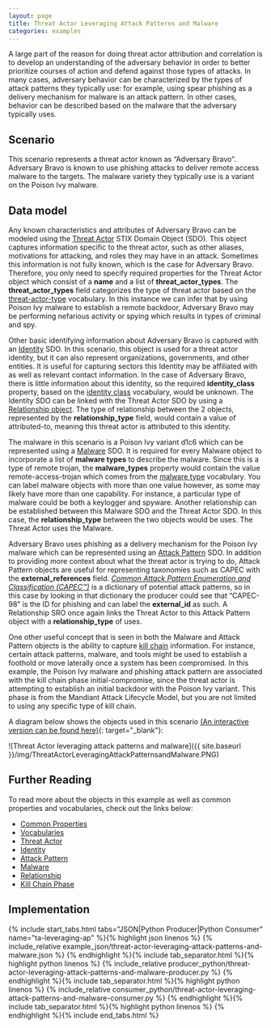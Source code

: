 ```yaml
---
layout: page
title: Threat Actor Leveraging Attack Patterns and Malware
categories: examples
---
```


A large part of the reason for doing threat actor attribution and correlation is to develop an understanding of the adversary behavior in order to better prioritize courses of action and defend against those types of attacks. In many cases, adversary behavior can be characterized by the types of attack patterns they typically use: for example, using spear phishing as a delivery mechanism for malware is an attack pattern. In other cases, behavior can be described based on the malware that the adversary typically uses.

**Scenario**
------------

This scenario represents a threat actor known as “Adversary Bravo”. Adversary Bravo is known to use phishing attacks to deliver remote access malware to the targets. The malware variety they typically use is a variant on the Poison Ivy malware.

**Data model**
--------------

Any known characteristics and attributes of Adversary Bravo can be modeled using the [Threat Actor](https://docs.oasis-open.org/cti/stix/v2.1/os/stix-v2.1-os.html#_k017w16zutw) STIX Domain Object (SDO). This object captures information specific to the threat actor, such as other aliases, motivations for attacking, and roles they may have in an attack. Sometimes this information is not fully known, which is the case for Adversary Bravo. Therefore, you only need to specify required properties for the Threat Actor object which consist of a <span class="sdo">**name**</span> and a list of <span class="sdo">**threat_actor_types**</span>. The <span class="sdo">**threat_actor_types**</span> field categorizes the type of threat actor based on the [threat-actor-type](https://docs.oasis-open.org/cti/stix/v2.1/os/stix-v2.1-os.html#_tqbl8z36yoir) vocabulary. In this instance we can infer that by using Poison Ivy malware to establish a remote backdoor, Adversary Bravo may be performing nefarious activity or spying which results in types of <span class="values">criminal</span> and <span class="values">spy</span>.

Other basic identifying information about Adversary Bravo is captured with an [Identity](https://docs.oasis-open.org/cti/stix/v2.1/os/stix-v2.1-os.html#_wh296fiwpklp) SDO. In this scenario, this object is used for a threat actor identity, but it can also represent organizations, governments, and other entities. It is useful for capturing sectors this Identity may be affiliated with as well as relevant contact information. In the case of Adversary Bravo, there is little information about this identity, so the required <span class="sdo">**identity\_class**</span> property, based on the [identity class](https://docs.oasis-open.org/cti/stix/v2.1/os/stix-v2.1-os.html#_be1dktvcmyu) vocabulary, would be <span class="values">unknown</span>. The Identity SDO can be linked with the Threat Actor SDO by using a [Relationship object](https://docs.oasis-open.org/cti/stix/v2.1/os/stix-v2.1-os.html#_e2e1szrqfoan). The type of relationship between the 2 objects, represented by the <span class="sdo">**relationship\_type**</span> field, would contain a value of <span class="values">attributed-to</span>, meaning this threat actor is attributed to this identity.

The malware in this scenario is a Poison Ivy variant d1c6 which can be represented using a [Malware](https://docs.oasis-open.org/cti/stix/v2.1/os/stix-v2.1-os.html#_s5l7katgbp09) SDO. It is required for every Malware object to incorporate a list of <span class="sdo">**malware types**</span> to describe the malware. Since this is a type of remote trojan, the <span class="sdo">**malware_types**</span> property would contain the value <span class="values">remote-access-trojan</span> which comes from the [malware type](https://docs.oasis-open.org/cti/stix/v2.1/os/stix-v2.1-os.html#_oxlc4df65spl) vocabulary. You can label malware objects with more than one value however, as some may likely have more than one capability. For instance, a particular type of malware could be both a keylogger and spyware. Another relationship can be established between this Malware SDO and the Threat Actor SDO. In this case, the <span class="sdo">**relationship\_type**</span> between the two objects would be <span class="values">uses</span>. The Threat Actor <span class="values">uses</span> the Malware.

Adversary Bravo uses phishing as a delivery mechanism for the Poison Ivy malware which can be represented using an [Attack Pattern](https://docs.oasis-open.org/cti/stix/v2.1/os/stix-v2.1-os.html#_axjijf603msy) SDO. In addition to providing more context about what the threat actor is trying to do, Attack Pattern objects are useful for representing taxonomies such as CAPEC with the <span class="sdo">**external\_references**</span> field. [*Common Attack Pattern Enumeration and Classification (CAPEC™)*](http://capec.mitre.org/) is a dictionary of potential attack patterns, so in this case by looking in that dictionary the producer could see that “CAPEC-98” is the ID for phishing and can label the <span class="sdo">**external\_id**</span> as such. A Relationship SRO once again links the Threat Actor to this Attack Pattern object with a <span class="sdo">**relationship\_type**</span> of <span class="values">uses</span>.

One other useful concept that is seen in both the Malware and Attack Pattern objects is the ability to capture [kill chain](https://docs.oasis-open.org/cti/stix/v2.1/os/stix-v2.1-os.html#_i4tjv75ce50h) information. For instance, certain attack patterns, malware, and tools might be used to establish a foothold or move laterally once a system has been compromised. In this example, the Poison Ivy malware and phishing attack pattern are associated with the kill chain phase <span class="values">initial-compromise</span>, since the threat actor is attempting to establish an initial backdoor with the Poison Ivy variant. This phase is from the Mandiant Attack Lifecycle Model, but you are not limited to using any specific type of kill chain.

A diagram below shows the objects used in this scenario [(An interactive version can be found here)](https://oasis-open.github.io/cti-stix-visualization/?url=https://raw.githubusercontent.com/oasis-open/cti-documentation/master/examples/example_json/threat-actor-leveraging-attack-patterns-and-malware.json){: target="_blank"}:

![Threat Actor leveraging attack patterns and malware]({{ site.baseurl }}/img/ThreatActorLeveragingAttackPatternsandMalware.PNG)

**Further Reading**
-------------------

To read more about the objects in this example as well as common properties and vocabularies, check out the links below:

-   [Common Properties](https://docs.oasis-open.org/cti/stix/v2.1/os/stix-v2.1-os.html#_xzbicbtscatx)
-   [Vocabularies](https://docs.oasis-open.org/cti/stix/v2.1/os/stix-v2.1-os.html#_izngjy1g98l2)
-   [Threat Actor](https://docs.oasis-open.org/cti/stix/v2.1/os/stix-v2.1-os.html#_k017w16zutw)
-   [Identity](https://docs.oasis-open.org/cti/stix/v2.1/os/stix-v2.1-os.html#_wh296fiwpklp)
-   [Attack Pattern](https://docs.oasis-open.org/cti/stix/v2.1/os/stix-v2.1-os.html#_axjijf603msy)
-   [Malware](https://docs.oasis-open.org/cti/stix/v2.1/os/stix-v2.1-os.html#_s5l7katgbp09)
-   [Relationship](https://docs.oasis-open.org/cti/stix/v2.1/os/stix-v2.1-os.html#_e2e1szrqfoan)
-   [Kill Chain Phase](https://docs.oasis-open.org/cti/stix/v2.1/os/stix-v2.1-os.html#_i4tjv75ce50h)

**Implementation**
------------------

{% include start_tabs.html tabs="JSON|Python Producer|Python Consumer" name="ta-leveraging-ap" %}{% highlight json linenos %}
{% include_relative example_json/threat-actor-leveraging-attack-patterns-and-malware.json %}
{% endhighlight %}{% include tab_separator.html %}{% highlight python linenos %}
{% include_relative producer_python/threat-actor-leveraging-attack-patterns-and-malware-producer.py %}
{% endhighlight %}{% include tab_separator.html %}{% highlight python linenos %}
{% include_relative consumer_python/threat-actor-leveraging-attack-patterns-and-malware-consumer.py %}
{% endhighlight %}{% include tab_separator.html %}{% highlight python linenos %}
{% endhighlight %}{% include end_tabs.html %}
